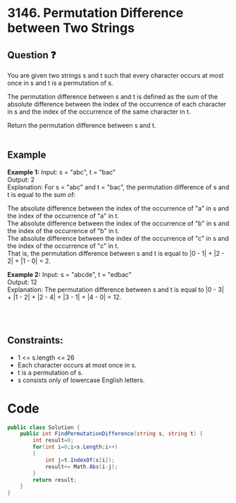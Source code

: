 # 3146. Permutation Difference between Two Strings
## Question ❓ <br>
You are given two strings s and t such that every character occurs at most once in s and t is a permutation of s.

The permutation difference between s and t is defined as the sum of the absolute difference between the index of the occurrence of each character in s and the index of the occurrence of the same character in t.

Return the permutation difference between s and t.
<br><br>

## Example

__Example 1:__
Input: s = "abc", t = "bac"  
Output: 2   
Explanation: For s = "abc" and t = "bac", the permutation difference of s and t is equal to the sum of:
  
  The absolute difference between the index of the occurrence of "a" in s and the index of the occurrence of "a" in t.  
  The absolute difference between the index of the occurrence of "b" in s and the index of the occurrence of "b" in t.  
  The absolute difference between the index of the occurrence of "c" in s and the index of the occurrence of "c" in t.  
  That is, the permutation difference between s and t is equal to |0 - 1| + |2 - 2| + |1 - 0| = 2.
<br>

__Example 2:__  Input: s = "abcde", t = "edbac"   
Output: 12   
Explanation: The permutation difference between s and t is equal to |0 - 3| + |1 - 2| + |2 - 4| + |3 - 1| + |4 - 0| = 12.

<br>



      
<br>
  
## Constraints:

- 1 <= s.length <= 26
- Each character occurs at most once in s.
- t is a permutation of s.
- s consists only of lowercase English letters.

# Code
```C#
public class Solution {
    public int FindPermutationDifference(string s, string t) {
        int result=0;
        for(int i=0;i<s.Length;i++)
        {
            int j=t.IndexOf(s[i]);
            result+= Math.Abs(i-j);
        }
        return result;
    }
}
```
